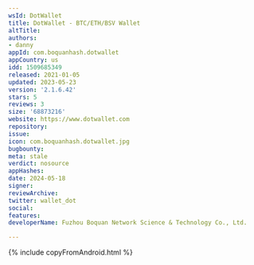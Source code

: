 ```yaml
---
wsId: DotWallet
title: DotWallet - BTC/ETH/BSV Wallet
altTitle: 
authors:
- danny
appId: com.boquanhash.dotwallet
appCountry: us
idd: 1509685349
released: 2021-01-05
updated: 2023-05-23
version: '2.1.6.42'
stars: 5
reviews: 3
size: '68873216'
website: https://www.dotwallet.com
repository: 
issue: 
icon: com.boquanhash.dotwallet.jpg
bugbounty: 
meta: stale
verdict: nosource
appHashes: 
date: 2024-05-18
signer: 
reviewArchive: 
twitter: wallet_dot
social: 
features: 
developerName: Fuzhou Boquan Network Science & Technology Co., Ltd.

---
```


{% include copyFromAndroid.html %}
